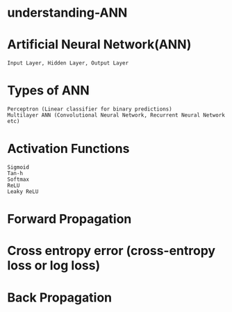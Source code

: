 # understanding-ANN
# Artificial Neural Network(ANN)
    Input Layer, Hidden Layer, Output Layer

# Types of ANN
    Perceptron (Linear classifier for binary predictions)
    Multilayer ANN (Convolutional Neural Network, Recurrent Neural Network etc)
  
 # Activation Functions
    Sigmoid
    Tan-h
    Softmax
    ReLU
    Leaky ReLU
  
 # Forward Propagation
 # Cross entropy error (cross-entropy loss or log loss)
 # Back Propagation
